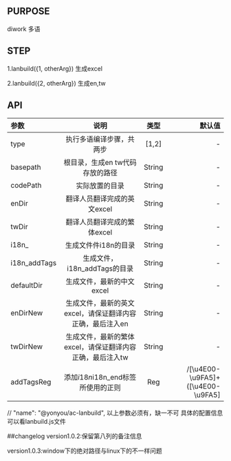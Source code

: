 
## PURPOSE
diwork 多语

## STEP
1.lanbuild({1, otherArg})
    生成excel

2.lanbuild({2, otherArg})
    生成en,tw

## API
|参数|说明|类型|默认值|
|:--|:---:|:--:|---:|
|type|执行多语编译步骤，共两步|[1,2]|-|
|basepath|根目录，生成en tw代码存放的路径|String|-|
|codePath|实际放置的目录|String|-|
|enDir|翻译人员翻译完成的英文excel|String|-|
|twDir|翻译人员翻译完成的繁体excel|String|-|
|i18n_|生成文件件i18n的目录|String|-|
|i18n_addTags|生成文件，i18n_addTags的目录|String|-|
|defaultDir|生成文件，最新的中文excel|String|-|
|enDirNew|生成文件，最新的英文excel，请保证翻译内容正确，最后注入en|String|-|
|twDirNew|生成文件，最新的繁体excel，请保证翻译内容正确，最后注入tw|String|-|
|addTagsReg|添加$i18n{}$i18n_end标签所使用的正则|Reg|/[\u4E00-\u9FA5]+([\u4E00-\u9FA5]|[\uFE30-\uFFA0]|[0-9]|[\?\,\。\.\、])*/g|

 // "name": "@yonyou/ac-lanbuild",
以上参数必须有，缺一不可
具体的配置信息可以看lanbuild.js文件

##changelog
version1.0.2:保留第八列的备注信息

version1.0.3:window下的绝对路径与linux下的不一样问题